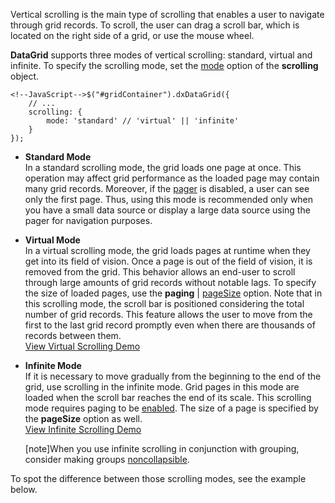 Vertical scrolling is the main type of scrolling that enables a user to navigate through grid records. To scroll, the user can drag a scroll bar, which is located on the right side of a grid, or use the mouse wheel.

**DataGrid** supports three modes of vertical scrolling: standard, virtual and infinite. To specify the scrolling mode, set the [mode](/api-reference/10%20UI%20Widgets/dxDataGrid/1%20Configuration/scrolling/mode.md '/Documentation/ApiReference/UI_Widgets/dxDataGrid/Configuration/scrolling/#mode') option of the **scrolling** object.

	<!--JavaScript-->$("#gridContainer").dxDataGrid({
		// ...
		scrolling: {
			mode: 'standard' // 'virtual' || 'infinite'
		}
    });


* **Standard Mode**		
In a standard scrolling mode, the grid loads one page at once. This operation may affect grid performance as the loaded page may contain many grid records. Moreover, if the [pager](/concepts/05%20Widgets/DataGrid/001%20Visual%20Elements/050%20Pager.md '/Documentation/Guide/Widgets/DataGrid/Visual_Elements/#Pager') is disabled, a user can see only the first page. Thus, using this mode is recommended only when you have a small data source or display a large data source using the pager for navigation purposes.

* **Virtual Mode**		
In a virtual scrolling mode, the grid loads pages at runtime when they get into its field of vision. Once a page is out of the field of vision, it is removed from the grid. This behavior allows an end-user to scroll through large amounts of grid records without notable lags. To specify the size of loaded pages, use the **paging** | [pageSize](/api-reference/10%20UI%20Widgets/dxDataGrid/1%20Configuration/paging/pageSize.md '/Documentation/ApiReference/UI_Widgets/dxDataGrid/Configuration/paging/#pageSize') option. Note that in this scrolling mode, the scroll bar is positioned considering the total number of grid records. This feature allows the user to move from the first to the last grid record promptly even when there are thousands of records between them.  
<a href="https://js.devexpress.com/Demos/WidgetsGallery/Demo/Data_Grid/VirtualScrolling/jQuery/Light/" class="button orange small fix-width-155" style="margin-right: 20px;" target="_blank">View Virtual Scrolling Demo</a>

* **Infinite Mode**			
If it is necessary to move gradually from the beginning to the end of the grid, use scrolling in the infinite mode. Grid pages in this mode are loaded when the scroll bar reaches the end of its scale. This scrolling mode requires paging to be [enabled](/api-reference/10%20UI%20Widgets/dxDataGrid/1%20Configuration/paging/enabled.md '/Documentation/ApiReference/UI_Widgets/dxDataGrid/Configuration/paging/#enabled'). The size of a page is specified by the **pageSize** option as well.  
<a href="https://js.devexpress.com/Demos/WidgetsGallery/Demo/Data_Grid/InfiniteScrolling/jQuery/Light/" class="button orange small fix-width-155" style="margin-right: 20px;" target="_blank">View Infinite Scrolling Demo</a>

    [note]When you use infinite scrolling in conjunction with grouping, consider making groups [noncollapsible](/api-reference/10%20UI%20Widgets/dxDataGrid/1%20Configuration/grouping/allowCollapsing.md '/Documentation/ApiReference/UI_Widgets/dxDataGrid/Configuration/grouping/#allowCollapsing').

To spot the difference between those scrolling modes, see the example below.

